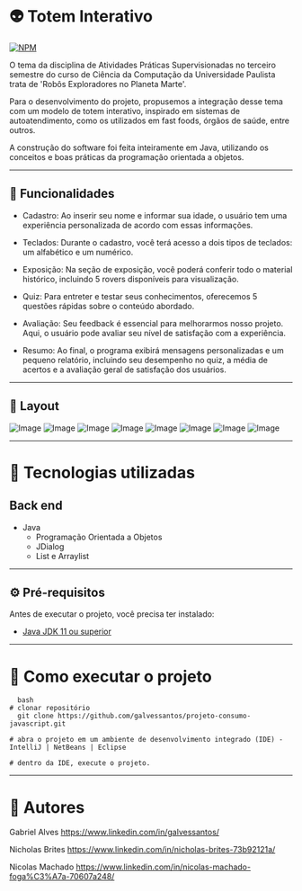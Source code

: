 # 👽 Totem Interativo 
[![NPM](https://img.shields.io/npm/l/react)](https://github.com/galvessantos/projeto-consumo-javascript/blob/main/LICENSE) 

O tema da disciplina de Atividades Práticas Supervisionadas no terceiro semestre do curso de Ciência da Computação da Universidade Paulista trata de 'Robôs Exploradores no Planeta Marte'.

Para o desenvolvimento do projeto, propusemos a integração desse tema com um modelo de totem interativo, inspirado em sistemas de autoatendimento, como os utilizados em fast foods, órgãos de saúde, entre outros.

A construção do software foi feita inteiramente em Java, utilizando os conceitos e boas práticas da programação orientada a objetos.

---

## 🚀 Funcionalidades

- Cadastro: Ao inserir seu nome e informar sua idade, o usuário tem uma experiência personalizada de acordo com essas informações.

- Teclados: Durante o cadastro, você terá acesso a dois tipos de teclados: um alfabético e um numérico.

- Exposição: Na seção de exposição, você poderá conferir todo o material histórico, incluindo 5 rovers disponíveis para visualização.

- Quiz: Para entreter e testar seus conhecimentos, oferecemos 5 questões rápidas sobre o conteúdo abordado.

- Avaliação: Seu feedback é essencial para melhorarmos nosso projeto. Aqui, o usuário pode avaliar seu nível de satisfação com a experiência.

- Resumo: Ao final, o programa exibirá mensagens personalizadas e um pequeno relatório, incluindo seu desempenho no quiz, a média de acertos e a avaliação geral de satisfação dos usuários.

---

## 🔳 Layout 
![Image](https://github.com/user-attachments/assets/9296b3f6-c5b4-45ab-8d0e-10e625ef6386)
![Image](https://github.com/user-attachments/assets/0c1d65ca-308c-4626-ac70-f895f0a4bad9)
![Image](https://github.com/user-attachments/assets/e9b6b590-cca7-4268-b9fe-bcc51035c326)
![Image](https://github.com/user-attachments/assets/413c2c15-c1ad-48c7-b981-3db4080b7663)
![Image](https://github.com/user-attachments/assets/8fbfe251-6dac-43da-b479-be60fe81f681)
![Image](https://github.com/user-attachments/assets/7ec62b8f-0fe3-408c-a07d-5bd837cdb4c0)
![Image](https://github.com/user-attachments/assets/f7a4a8bf-5d06-4b31-a2cb-1fcf2977c9e6)
![Image](https://github.com/user-attachments/assets/6cd54f63-dc63-480d-b0e6-ab23170258f4)

---

# 🧰 Tecnologias utilizadas
## Back end
- Java
  - Programação Orientada a Objetos
  - JDialog
  - List e Arraylist
 
---
 
## ⚙ Pré-requisitos

Antes de executar o projeto, você precisa ter instalado:

- [Java JDK 11 ou superior](https://www.oracle.com/java/technologies/javase-jdk11-downloads.html)
  
---
  
# 🏁 Como executar o projeto
```
  bash
# clonar repositório
  git clone https://github.com/galvessantos/projeto-consumo-javascript.git

# abra o projeto em um ambiente de desenvolvimento integrado (IDE) - IntelliJ | NetBeans | Eclipse

# dentro da IDE, execute o projeto.

```

---

# 🤝 Autores

Gabriel Alves
https://www.linkedin.com/in/galvessantos/

Nicholas Brites
https://www.linkedin.com/in/nicholas-brites-73b92121a/

Nicolas Machado
https://www.linkedin.com/in/nicolas-machado-foga%C3%A7a-70607a248/
